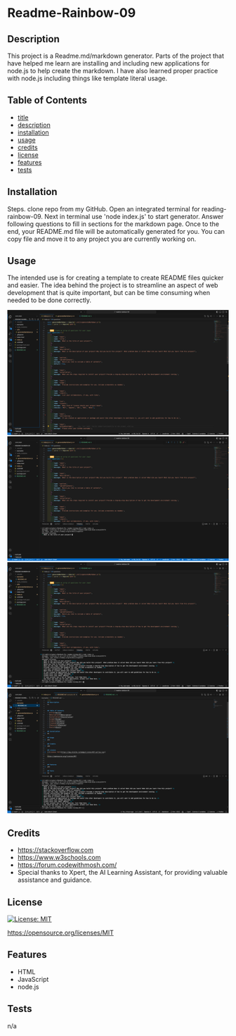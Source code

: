  
# Readme-Rainbow-09
    
## Description 
This project is a Readme.md/markdown generator.    Parts of the project that have helped me learn are installing and including new applications for node.js to help create the markdown.  I have also learned proper practice with node.js including things like template literal usage.


## Table of Contents
- [title](#title)
- [description](#description)
- [installation](#installation)
- [usage](#usage)
- [credits](#credits)
- [license](#license)
- [features](#features)
- [tests](#tests)

## Installation
Steps. clone repo from my GitHub.  Open an integrated terminal for reading-rainbow-09.  Next in terminal use 'node index.js' to start generator.  Answer following questions to fill in sections for the markdown page.  Once to the end, your README.md file will be automatically generated for you.  You can copy file and move it to any project you are currently working on.

## Usage
The intended use is for creating a template to create README files quicker and easier.  The idea behind the project is to streamline an aspect of web development that is quite important, but can be time consuming when needed to be done correctly.

![Alt text](./screenshot-01.png)
![Alt text](./screenshot-02.png)
![Alt text](./screenshot-03.png)
![Alt text](./screenshot-04.png)

## Credits
- https://stackoverflow.com
- https://www.w3schools.com
- https://forum.codewithmosh.com/
- Special thanks to Xpert, the AI Learning Assistant, for providing valuable assistance and guidance.

## License
[![License: MIT](https://img.shields.io/badge/License-MIT-yellow.svg)](https://opensource.org/licenses/MIT)
 
https://opensource.org/licenses/MIT



## Features
- HTML
- JavaScript
- node.js

## Tests
n/a
